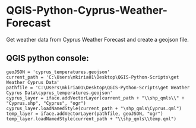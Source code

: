 # QGIS-Python-Cyprus-Weather-Forecast
Get weather data from Cyprus Weather Forecast and create a geojson file.


## QGIS python console:

```
geoJSON = 'cyprus_temperatures.geojson'
current_path = 'C:\Users\mkiria01\Desktop\QGIS-Python-Scripts\get Weather Cyprus Data'
pathfile = 'C:\Users\mkiria01\Desktop\QGIS-Python-Scripts\get Weather Cyprus Data\cyprus_temperatures.geojson'
cyprus_layer = iface.addVectorLayer(current_path + "\\shp_qmls\\" + "Cyprus.shp", "Cyprus", "ogr")
cyprus_layer.loadNamedStyle(current_path + "\shp_qmls\Cyprus.qml")
temp_layer = iface.addVectorLayer(pathfile, geoJSON, "ogr")
temp_layer.loadNamedStyle(current_path + "\\shp_qmls\\temp.qml")
```
